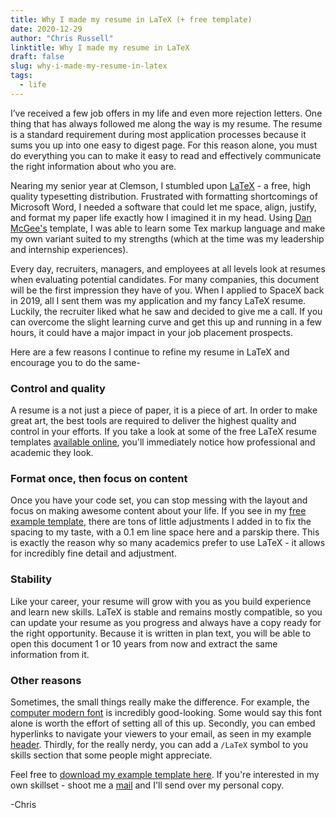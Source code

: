 ```yaml
---
title: Why I made my resume in LaTeX (+ free template)
date: 2020-12-29
author: "Chris Russell"
linktitle: Why I made my resume in LaTeX
draft: false
slug: why-i-made-my-resume-in-latex
tags:
  - life
---
```



I’ve received a few job offers in my life and even more rejection letters. One thing that has always followed me along the way is my resume. The resume is a standard requirement during most application processes because it sums you up into one easy to digest page. For this reason alone, you must do everything you can to make it easy to read and effectively communicate the right information about who you are.  

Nearing my senior year at Clemson, I stumbled upon [LaTeX](https://www.latex-project.org/) - a free, high quality typesetting distribution. Frustrated with formatting shortcomings of Microsoft Word, I needed a software that could let me space, align, justify, and format my paper life exactly how I imagined it in my head. Using [Dan McGee's](https://www.toofishes.net/blog/why-i-do-my-resume-latex/) template, I was able to learn some Tex markup language and make my own variant suited to my strengths (which at the time was my leadership and internship experiences).

Every day, recruiters, managers, and employees at all levels look at resumes when evaluating potential candidates. For many companies, this document will be the first impression they have of you. When I applied to SpaceX back in 2019, all I sent them was my application and my fancy LaTeX resume. Luckily, the recruiter liked what he saw and decided to give me a call. If you can overcome the slight learning curve and get this up and running in a few hours, it could have a major impact in your job placement prospects. 

Here are a few reasons I continue to refine my resume in LaTeX and encourage you to do the same- 

### **Control and quality**  

A resume is a not just a piece of paper, it is a piece of art. In order to make great art, the best tools are required to deliver the highest quality and control in your efforts. If you take a look at some of the free LaTeX resume templates [available online](https://www.latextemplates.com/cat/curricula-vitae), you'll immediately notice how professional and academic they look.

### **Format once, then focus on content**

Once you have your code set, you can stop messing with the layout and focus on making awesome content about your life. If you see in my [free example template](/docs/free-resume-template.tex), there are tons of little adjustments I added in to fix the spacing to my taste, with a 0.1 em line space here and a parskip there. This is exactly the reason why so many academics prefer to use LaTeX - it allows for incredibly fine detail and adjustment. 

### **Stability**

Like your career, your resume will grow with you as you build experience and learn new skills. LaTeX is stable and remains mostly compatible, so you can update your resume as you progress and always have a copy ready for the right opportunity. Because it is written in plan text, you will be able to open this document 1 or 10 years from now and extract the same information from it. 

### **Other reasons**

Sometimes, the small things really make the difference. For example, the [computer modern font](/img/computer-modern.gif) is incredibly good-looking. Some would say this font alone is worth the effort of setting all of this up. Secondly, you can embed hyperlinks to navigate your viewers to your email, as seen in my example [header](/docs/free-resume-template.pdf). Thirdly, for the really nerdy, you can add a `/LaTeX` symbol to you skills section that some people might appreciate. 

  
  
Feel free to [download my example template here](/docs/free-resume-template.tex). If you're interested in my own skillset - shoot me a [mail](mailto:chris.russell02@gmail.com) and I'll send over my personal copy. 

-Chris

